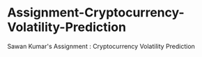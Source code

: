 # Assignment-Cryptocurrency-Volatility-Prediction
Sawan Kumar's Assignment : Cryptocurrency Volatility Prediction
